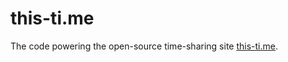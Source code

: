 # this-ti.me

The code powering the open-source time-sharing site [this-ti.me](https://this-ti.me/).
